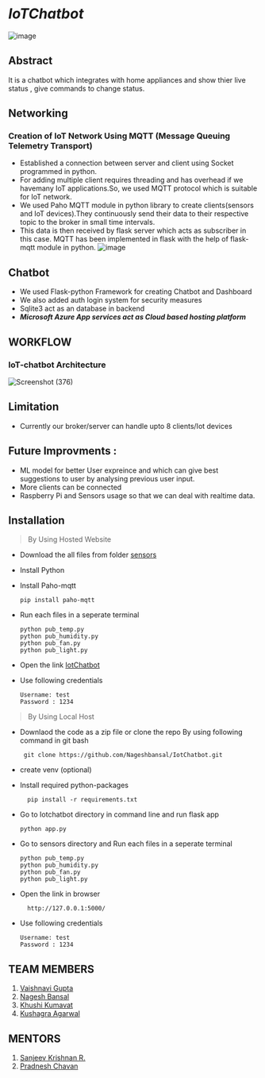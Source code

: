 # ***IoTChatbot***
![image](https://user-images.githubusercontent.com/76246968/127762969-0b0b08ea-84e5-41cd-a843-ae954c220526.png)


## Abstract 
 It is a chatbot which integrates with home appliances and show thier live status , give commands to change status. 
    
## Networking 
 ### Creation of IoT Network Using MQTT (Message Queuing Telemetry Transport)
   - Established a connection between server and client using Socket programmed in  python.
   - For adding multiple client requires threading and has overhead if we havemany IoT applications.So, we used MQTT protocol which is suitable for IoT network. 
   - We used Paho MQTT module in python library to create clients(sensors and IoT devices).They continuously send their data to their respective topic to the broker in small      time intervals. 
   - This data is then received by flask server which acts as subscriber in this case. MQTT has been implemented in flask with the help of flask-mqtt module in python.
  ![image](https://user-images.githubusercontent.com/76246968/127762697-35ea25c1-0845-4827-a4b0-a41863896f34.png)

## Chatbot
  - We used Flask-python Framework for creating Chatbot and Dashboard
  - We also added auth login system for security measures
  - Sqlite3 act as an database in backend
  - ***Microsoft Azure App services act as Cloud based hosting platform*** 
 
## WORKFLOW
 ### IoT-chatbot Architecture

  ![Screenshot (376)](https://user-images.githubusercontent.com/76246968/127763126-a25261c6-256c-4462-b347-6034bd148757.png)

## Limitation 
  - Currently our broker/server can handle upto 8 clients/Iot devices 

## Future Improvments : 
 - ML model for better User expreince and which can give best suggestions to user by analysing  previous user input.
 - More clients can be connected
 - Raspberry Pi and Sensors usage so that we can deal with realtime data.
 






## Installation
 >By Using Hosted Website 
   - Download the all files from folder [sensors](https://github.com/Nageshbansal/IotChatbot/tree/main/sensors) 
   -  Install Python 
   -  Install Paho-mqtt
      ``` 
      pip install paho-mqtt
      ```
   - Run each files in a seperate terminal 
   
     ```
     python pub_temp.py
     python pub_humidity.py
     python pub_fan.py
     python pub_light.py
     ```
     
   - Open the link [IotChatbot](https://iotchatbot.azurewebsites.net/)
   - Use following credentials
       ```
       Username: test
       Password : 1234 
        ```
>By Using Local Host
   - Downlaod the code as a zip file 
     or clone the repo By using following command in git bash
     ```
      git clone https://github.com/Nageshbansal/IotChatbot.git
      ```
   - create venv (optional)
   - Install required python-packages 
      ```
        pip install -r requirements.txt
      ```
   - Go to Iotchatbot directory in command line and run flask app
      ```
      python app.py
     ```
   - Go to sensors directory and  Run each files in a seperate terminal 
     ```
     python pub_temp.py
     python pub_humidity.py
     python pub_fan.py
     python pub_light.py
     ```
     
   - Open the link in browser 
      ```
        http://127.0.0.1:5000/
       ```
   - Use following credentials
       ```
       Username: test
       Password : 1234 
        ```
  ## TEAM MEMBERS
  1. [Vaishnavi Gupta](https://github.com/vaishnavi-gupta18)
  2. [Nagesh Bansal](https://github.com/Nageshbansal)
  3. [Khushi Kumavat](https://github.com/khushi861)
  4. [Kushagra Agarwal](https://github.com/Kushagra-Agarwal44)
  
  ## MENTORS
  1. [Sanjeev Krishnan R.](https://github.com/SanjeevKrishnan)
  2. [Pradnesh Chavan](https://github.com/theobscuredev)
  
